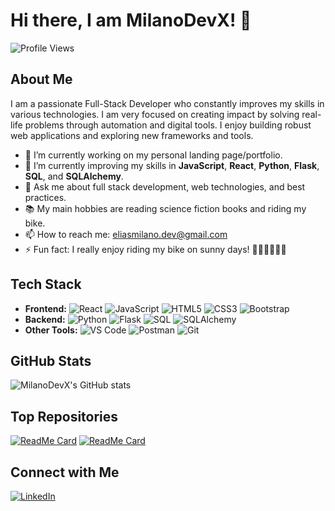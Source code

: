 # Hi there, I am MilanoDevX! 👋

![Profile Views](https://komarev.com/ghpvc/?username=MilanoDevX&color=blue)

## About Me

I am a passionate Full-Stack Developer who constantly improves my skills in various technologies. I am very focused on creating impact by solving real-life problems through automation and digital tools. I enjoy building robust web applications and exploring new frameworks and tools.

- 🔭 I’m currently working on my personal landing page/portfolio. 
- 🌱 I’m currently improving my skills in **JavaScript**, **React**, **Python**, **Flask**, **SQL**, and **SQLAlchemy**.
- 💬 Ask me about full stack development, web technologies, and best practices.
- 📚 My main hobbies are reading science fiction books and riding my bike.
- 📫 How to reach me: eliasmilano.dev@gmail.com
- ⚡ Fun fact: I really enjoy riding my bike on sunny days! 🚴‍♂️🚴‍♂️🚴‍♂️

## Tech Stack

- **Frontend:** ![React](https://img.shields.io/badge/-React-61DAFB?style=flat-square&logo=react&logoColor=white) ![JavaScript](https://img.shields.io/badge/-JavaScript-F7DF1E?style=flat-square&logo=javascript&logoColor=black) ![HTML5](https://img.shields.io/badge/-HTML5-E34F26?style=flat-square&logo=html5&logoColor=white) ![CSS3](https://img.shields.io/badge/-CSS3-1572B6?style=flat-square&logo=css3&logoColor=white) ![Bootstrap](https://img.shields.io/badge/-Bootstrap-563D7C?style=flat-square&logo=bootstrap&logoColor=white)
- **Backend:** ![Python](https://img.shields.io/badge/-Python-3776AB?style=flat-square&logo=python&logoColor=white) ![Flask](https://img.shields.io/badge/-Flask-000000?style=flat-square&logo=flask&logoColor=white) ![SQL](https://img.shields.io/badge/-SQL-4479A1?style=flat-square&logo=sqlite&logoColor=white) ![SQLAlchemy](https://img.shields.io/badge/-SQLAlchemy-66A6D9?style=flat-square&logo=sqlalchemy&logoColor=white)
- **Other Tools:** ![VS Code](https://img.shields.io/badge/-VS%20Code-007ACC?style=flat-square&logo=visual-studio-code&logoColor=white) ![Postman](https://img.shields.io/badge/-Postman-FF6C37?style=flat-square&logo=postman&logoColor=white) ![Git](https://img.shields.io/badge/-Git-F05032?style=flat-square&logo=git&logoColor=white)
<!-- **DevOps:** ![Docker](https://img.shields.io/badge/-Docker-2496ED?style=flat-square&logo=docker&logoColor=white) ![GitHub Actions](https://img.shields.io/badge/-GitHub%20Actions-2088FF?style=flat-square&logo=github-actions&logoColor=white) -->

## GitHub Stats

![MilanoDevX's GitHub stats](https://github-readme-stats.vercel.app/api?username=MilanoDevX&show_icons=true&theme=radical)

## Top Repositories

[![ReadMe Card](https://github-readme-stats.vercel.app/api/pin/?username=MilanoDevX&repo=AndaFood&theme=radical)](https://github.com/MilanoDevX/AndaFood)
[![ReadMe Card](https://github-readme-stats.vercel.app/api/pin/?username=MilanoDevX&repo=Star-Wars-Blog-React&theme=radical)](https://github.com/MilanoDevX/Star-Wars-Blog-React)

## Connect with Me

[![LinkedIn](https://img.shields.io/badge/-LinkedIn-0077B5?style=flat-square&logo=linkedin&logoColor=white)](https://www.linkedin.com/in/elias-milano/)


